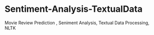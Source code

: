 # Sentiment-Analysis-TextualData
Movie Review Prediction , Seniment Analysis, Textual Data Processing, NLTK
